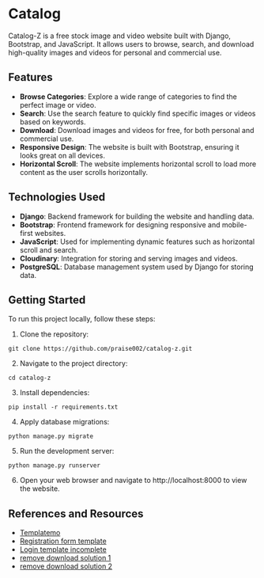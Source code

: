 # Catalog
Catalog-Z is a free stock image and video website built with Django, Bootstrap, and JavaScript. It allows users to browse, search, and download high-quality images and videos for personal and commercial use.

## Features
- **Browse Categories**: Explore a wide range of categories to find the perfect image or video.
- **Search**: Use the search feature to quickly find specific images or videos based on keywords.
- **Download**: Download images and videos for free, for both personal and commercial use.
- **Responsive Design**: The website is built with Bootstrap, ensuring it looks great on all devices.
- **Horizontal Scroll**: The website implements horizontal scroll to load more content as the user scrolls horizontally.

## Technologies Used
- **Django**: Backend framework for building the website and handling data.
- **Bootstrap**: Frontend framework for designing responsive and mobile-first websites.
- **JavaScript**: Used for implementing dynamic features such as horizontal scroll and search.
- **Cloudinary**: Integration for storing and serving images and videos.
- **PostgreSQL**: Database management system used by Django for storing data.

## Getting Started
To run this project locally, follow these steps:
1. Clone the repository:
```
git clone https://github.com/praise002/catalog-z.git
```
2. Navigate to the project directory:
```
cd catalog-z
```
3. Install dependencies:
```
pip install -r requirements.txt
```
4. Apply database migrations:
```
python manage.py migrate
```
5. Run the development server:
```
python manage.py runserver
```
6. Open your web browser and navigate to http://localhost:8000 to view the website.

## References and Resources
- [Templatemo](https://templatemo.com)
- [Registration form template](https://mdbootstrap.com/docs/standard/extended/registration/)
- [Login template incomplete](https://mdbootstrap.com/docs/standard/extended/login/)
- [remove download solution 1](https://www.quora.com/How-do-I-disable-the-download-button-from-the-controls-in-HTML5-video-for-Google-Chrome)
- [remove download solution 2](https://stackoverflow.com/questions/60469776/how-to-remove-the-download-button-from-video-element#:~:text=Just%20use%20the%20setAttribute%20method,the%20download%20option%20for%20you.&text=That%20button%20is%20not%20provided,browser%20that's%20viewing%20the%20content.)